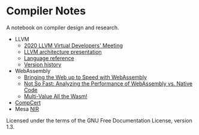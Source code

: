 # Compiler Notes

A notebook on compiler design and research.

- LLVM
  - [2020 LLVM Virtual Developers' Meeting](llvm/devmtg_2020-10)
  - [LLVM architecture presentation](llvm/presentation_outline.md)
  - [Language reference](llvm/langref.md)
  - [Version history](llvm/version_history.md)
- WebAssembly
  - [Bringing the Web up to Speed with WebAssembly](webassembly/pldi17_haas.md)
  - [Not So Fast: Analyzing the Performance of WebAssembly vs. Native Code](webassembly/atc19_jangda.md)
  - [Multi-Value All the Wasm!](webassembly/multi_value.md)
- [CompCert](compcert.md)
- Mesa [NIR](mesa_nir.md)

Licensed under the terms of the GNU Free Documentation License, version 1.3.
